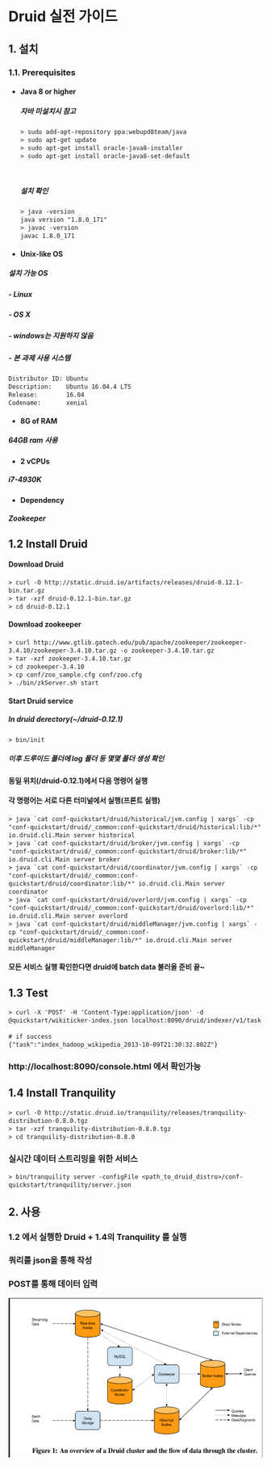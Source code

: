 # Druid 실전 가이드

## 1. 설치

### 1.1. Prerequisites
- #### Java 8 or higher
  ##### 자바 미설치시 참고

  ```
  > sudo add-apt-repository ppa:webupd8team/java
  > sudo apt-get update
  > sudo apt-get install oracle-java8-installer
  > sudo apt-get install oracle-java8-set-default
  ```
  ​
  ##### 설치 확인

  ```
  > java -version
  java version "1.8.0_171"
  > javac -version
  javac 1.8.0_171
  ```

- #### Unix-like OS
 ##### 설치 가능 OS
 ##### - Linux
 ##### - OS X
 ##### - windows는 지원하지 않음
 ##### - 본 과제 사용 시스템
 ```
 Distributor ID: Ubuntu
 Description:    Ubuntu 16.04.4 LTS
 Release:        16.04
 Codename:       xenial
 ```


- #### 8G of RAM
##### 64GB ram 사용

- #### 2 vCPUs
##### i7-4930K
- #### Dependency
##### Zookeeper

## 1.2 Install Druid

#### Download Druid
```
> curl -O http://static.druid.io/artifacts/releases/druid-0.12.1-bin.tar.gz
> tar -xzf druid-0.12.1-bin.tar.gz
> cd druid-0.12.1
```

#### Download zookeeper
```
> curl http://www.gtlib.gatech.edu/pub/apache/zookeeper/zookeeper-3.4.10/zookeeper-3.4.10.tar.gz -o zookeeper-3.4.10.tar.gz
> tar -xzf zookeeper-3.4.10.tar.gz
> cd zookeeper-3.4.10
> cp conf/zoo_sample.cfg conf/zoo.cfg
> ./bin/zkServer.sh start
```
#### Start Druid service
##### In druid derectory(~/druid-0.12.1)
```
> bin/init
```
##### 이후 드루이드 폴더에 log 폴더 등 몇몇 폴더 생성 확인
#### 동일 위치(/druid-0.12.1)에서 다음 명령어 실행
#### 각 명령어는 서로 다른 터미널에서 실행(프론트 실행)
```
> java `cat conf-quickstart/druid/historical/jvm.config | xargs` -cp "conf-quickstart/druid/_common:conf-quickstart/druid/historical:lib/*" io.druid.cli.Main server historical
> java `cat conf-quickstart/druid/broker/jvm.config | xargs` -cp "conf-quickstart/druid/_common:conf-quickstart/druid/broker:lib/*" io.druid.cli.Main server broker
> java `cat conf-quickstart/druid/coordinator/jvm.config | xargs` -cp "conf-quickstart/druid/_common:conf-quickstart/druid/coordinator:lib/*" io.druid.cli.Main server coordinator
> java `cat conf-quickstart/druid/overlord/jvm.config | xargs` -cp "conf-quickstart/druid/_common:conf-quickstart/druid/overlord:lib/*" io.druid.cli.Main server overlord
> java `cat conf-quickstart/druid/middleManager/jvm.config | xargs` -cp "conf-quickstart/druid/_common:conf-quickstart/druid/middleManager:lib/*" io.druid.cli.Main server middleManager
```

#### 모든 서비스 실행 확인한다면 druid에 batch data 불러올 준비 끝~

## 1.3 Test
```
> curl -X 'POST' -H 'Content-Type:application/json' -d @quickstart/wikiticker-index.json localhost:8090/druid/indexer/v1/task

# if success
{"task":"index_hadoop_wikipedia_2013-10-09T21:30:32.802Z"}
```
### http://localhost:8090/console.html 에서 확인가능


## 1.4 Install Tranquility
```
> curl -O http://static.druid.io/tranquility/releases/tranquility-distribution-0.8.0.tgz
> tar -xzf tranquility-distribution-0.8.0.tgz
> cd tranquility-distribution-0.8.0
```
### 실시간 데이터 스트리밍을 위한 서비스
```
> bin/tranquility server -configFile <path_to_druid_distro>/conf-quickstart/tranquility/server.json
```

## 2. 사용

### 1.2 에서 실행한 Druid + 1.4의 Tranquility 를 실행
### 쿼리를 json을 통해 작성

### POST를 통해 데이터 입력
![alt text](https://github.com/Jungjaeyoon/Opensource/blob/master/druid/druid.PNG "druid")

